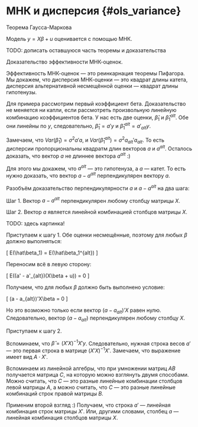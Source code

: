 # МНК и дисперсия {#ols_variance}


Теорема Гаусса-Маркова

Модель $y = X\beta + u$ оценивается с помощью МНК.


TODO: дописать оставшуюся часть теоремы и доказательства


Доказательство эффективности МНК-оценок.


Эффективность МНК-оценок — это реинкарнация теоремы Пифагора. 
Мы докажем, что дисперсия МНК-оценки — это квадрат длины катета, 
дисперсия альтернативной несмещённой оценки — квадрат длины гипотенузы.

Для примера рассмотрим первый коэффициент бета. Доказательство не меняется ни капли, если рассмотреть произвольную линейную комбинацию коэффициентов бета.
У нас есть две оценки, $\hat\beta_1$ и $\hat\beta_1^{alt}$. Обе они линейны по $y$,
следовательно, $\hat\beta_1 = a'y$ и $\hat\beta_1^{alt} = a'_{alt} y$.

Замечаем, что $Var(\hat\beta_1) = \sigma^2 a'a$, и $Var(\hat\beta_1^{alt}) = \sigma^2 a_{alt}'a_{alt}$. То есть дисперсии пропорциональны квадратм длин векторов $a$ и $a^{alt}$. 
Осталось доказать, что вектор $a$ не длиннее вектора $a^{alt}$ :)

Для этого мы докажем, что $a^{alt}$ — это гипотенуза, а $a$ — катет. То есть нужно доказать, что вектор $a - a^{alt}$ перпендикулярен вектору $a$.

Разобъём доказательство перпендикулярности $a$ и $a-a^{alt}$ на два шага:

Шаг 1. Вектор $a - a^{alt}$ перпендикулярен любому столбцу матрицы $X$.

Шаг 2. Вектор $a$ является линейной комбинацией столбцов матрицы $X$.


TODO: здесь картинка!


Приступаем к шагу 1. Обе оценки несмещённые, поэтому для любых $\beta$ должно выполняться:

\[
E(\hat\beta_1) = E(\hat\beta_1^{alt})
\]

Переносим всё в левую сторону:

\[
E((a' - a'_{alt})(X\beta + u)) = 0
\]

Получаем, что для любых $\beta$ должно быть выполнено условие:

\[
(a - a_{alt})'X\beta = 0
\]

Но это возможно только если вектор $(a - a_{alt})'X$ равен нулю. 
Следовательно, вектор $(a - a_{alt})$ перпендикулярен любому столбцу $X$.


Приступаем к шагу 2.

Вспоминаем, что $\hat \beta = (X'X)^{-1}X'y$. Следовательно, нужная строка весов $a'$ — 
это первая строка в матрице $(X'X)^{-1}X'$. 
Замечаем, что выражение имеет вид $A \cdot X'$. 

Вспоминаем из линейной алгебры, что при умножении матриц $AB$ получается матрица $C$, 
на которую можно взглянуть двумя способами. 
Можно считать, что $C$ — это разные линейные комбинации столбцов левой матрицы $A$, 
а можно считать, что $C$ — это разные линейные комбинаций строк правой матрицы $B$.

Применим второй взгляд :) Получаем, что строка $a'$ — линейная комбинация строк матрицы $X'$. 
Или, другими словами, столбец $a$ — линейная комбинация столбцов матрицы $X$.













